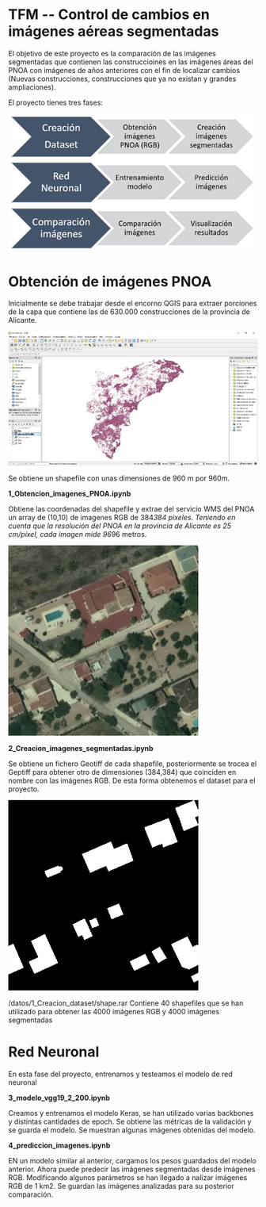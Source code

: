 # TFM -- Control de cambios en imágenes aéreas segmentadas

El objetivo de este proyecto es la comparación de las imágenes segmentadas que contienen las construccioines en las imágenes áreas del PNOA con imágenes de años anteriores con el fin de localizar cambios          (Nuevas construcciones, construcciones que ya no existan y grandes ampliaciones).

El proyecto tienes tres fases:

![Ciclo fases](/img/esquema.jpg)


#  Obtención de imágenes PNOA 

Inicialmente se debe trabajar desde el encorno QGIS para extraer porciones de la capa que contiene las de 630.000 construcciones de la provincia de Alicante.

![QGIS Alicante](/img/alicante.jpg)

Se obtiene un shapefile con unas dimensiones de 960 m por 960m. 

**1_Obtencion_imagenes_PNOA.ipynb** 

Obtiene las coordenadas del shapefile y extrae del servicio WMS del PNOA un array de (10,10)
de imagenes RGB de 384*384 pixeles.
Teniendo en cuenta que la resolución del PNOA en la provincia de Alicante es 25 cm/píxel, cada imagen mide 96*96 metros.

![RGB](/img/680667.12_4238075.56_680763.12_4238171.56.jpg)

**2_Creacion_imagenes_segmentadas.ipynb** 

Se obtiene un fichero Geotiff de cada shapefile, posteriormente se trocea el Geptiff para obtener otro de dimensiones (384,384) que coinciden en nombre con las imágenes RGB.
De esta forma obtenemos el dataset para el proyecto.


![TIFF](/img/680667.12_4238075.56_680763.12_4238171.56.tiff)

/datos/1_Creacion_dataset/shape.rar Contiene 40 shapefiles que se han utilizado para obtener las 4000 imágenes RGB y 4000 imágenes segmentadas

#  Red Neuronal

En esta fase del proyecto, entrenamos y testeamos el modelo de red neuronal 

**3_modelo_vgg19_2_200.ipynb** 

Creamos y entrenamos el modelo Keras, se han utilizado varias backbones y distintas cantidades de epoch. Se obtiene las métricas de la validación y se guarda el modelo. Se muestran algunas imágenes obtenidas del modelo.

**4_prediccion_imagenes.ipynb** 

EN un modelo similar al anterior, cargamos los pesos guardados del modelo anterior. Ahora puede predecir las imágenes segmentadas desde imágenes RGB. Modificando algunos parámetros se han llegado a nalizar imágenes RGB de 1 km2.
Se guardan las imágenes analizadas para su posterior comparación.

